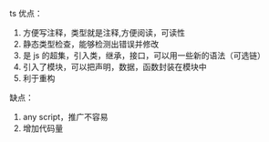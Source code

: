 ts 优点：

1. 方便写注释，类型就是注释,方便阅读，可读性
2. 静态类型检查，能够检测出错误并修改
3. 是 js 的超集，引入类，继承，接口，可以用一些新的语法（可选链）
4. 引入了模块，可以把声明，数据，函数封装在模块中
5. 利于重构

缺点：

1. any script，推广不容易
2. 增加代码量

